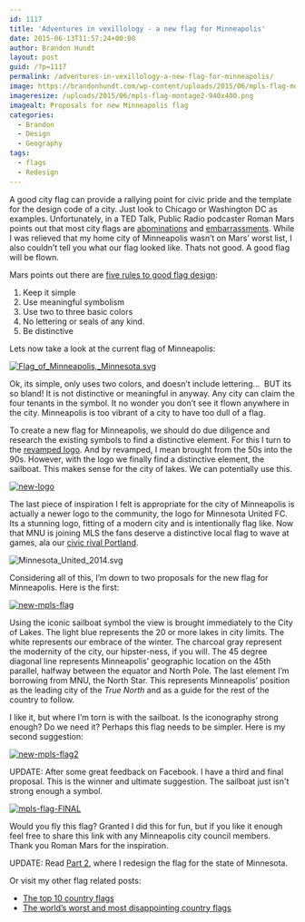 ```yaml
---
id: 1117
title: 'Adventures in vexillology - a new flag for Minneapolis'
date: 2015-06-13T11:57:24+00:00
author: Brandon Hundt
layout: post
guid: /?p=1117
permalink: /adventures-in-vexillology-a-new-flag-for-minneapolis/
image: https://brandonhundt.com/wp-content/uploads/2015/06/mpls-flag-montage2-940x400.png
imageresize: /uploads/2015/06/mpls-flag-montage2-940x400.png
imagealt: Proposals for new Minneapolis flag
categories:
  - Brandon
  - Design
  - Geography
tags:
  - flags
  - Redesign
---
```

A good city flag can provide a rallying point for civic pride and the template for the design code of a city. Just look to Chicago or Washington DC as examples. Unfortunately, in a TED Talk, Public Radio podcaster Roman Mars points out that most city flags are [abominations](https://en.wikipedia.org/wiki/Flag_of_Milwaukee) and [embarrassments](https://en.wikipedia.org/wiki/File:Cedar_rapids_flag.png). While I was relieved that my home city of Minneapolis wasn’t on Mars’ worst list, I also couldn’t tell you what our flag looked like. Thats not good. A good flag will be flown.<!--more-->



Mars points out there are [five rules to good flag design](https://99percentinvisible.org/episode/vexillonaire/):

  1. Keep it simple
  2. Use meaningful symbolism
  3. Use two to three basic colors
  4. No lettering or seals of any kind.
  5. Be distinctive

Lets now take a look at the current flag of Minneapolis:

[<img class="alignnone wp-image-1118 size-medium" src="/wp-content/uploads/2015/06/Flag_of_Minneapolis_Minnesota.svg_-300x188.png" alt="Flag_of_Minneapolis,_Minnesota.svg" width="300" height="188" srcset="/wp-content/uploads/2015/06/Flag_of_Minneapolis_Minnesota.svg_-300x188.png 300w, /wp-content/uploads/2015/06/Flag_of_Minneapolis_Minnesota.svg_.png 319w" sizes="(max-width: 300px) 100vw, 300px" />](/wp-content/uploads/2015/06/Flag_of_Minneapolis_Minnesota.svg_.png)

Ok, its simple, only uses two colors, and doesn’t include lettering…  BUT its so bland! It is not distinctive or meaningful in anyway. Any city can claim the four tenants in the symbol. It no wonder you don’t see it flown anywhere in the city. Minneapolis is too vibrant of a city to have too dull of a flag.

To create a new flag for Minneapolis, we should do due diligence and research the existing symbols to find a distinctive element. For this I turn to the [revamped logo](https://blogs.mprnews.org/cities/2015/02/new-minneapolis-logo-now-with-fewer-sailboats/). And by revamped, I mean brought from the 50s into the 90s. However, with the logo we finally find a distinctive element, the sailboat. This makes sense for the city of lakes. We can potentially use this.

[<img class="alignnone wp-image-1122 size-medium" src="/wp-content/uploads/2015/06/new-logo-300x177.jpg" alt="new-logo" width="300" height="177" srcset="/wp-content/uploads/2015/06/new-logo-300x177.jpg 300w, /wp-content/uploads/2015/06/new-logo.jpg 845w" sizes="(max-width: 300px) 100vw, 300px" />](/wp-content/uploads/2015/06/new-logo.jpg)

The last piece of inspiration I felt is appropriate for the city of Minneapolis is actually a newer logo to the community, the logo for Minnesota United FC. Its a stunning logo, fitting of a modern city and is intentionally flag like. Now that MNU is joining MLS the fans deserve a distinctive local flag to wave at games, ala our [civic rival Portland](https://en.wikipedia.org/wiki/Flag_of_Portland,_Oregon#/media/File:Portland_Flags_%2B_Smoke.jpg).

<img class="alignnone wp-image-1120 size-medium" src="/wp-content/uploads/2015/06/Minnesota_United_2014.svg_-209x300.png" alt="Minnesota_United_2014.svg" width="209" height="300" srcset="/wp-content/uploads/2015/06/Minnesota_United_2014.svg_-209x300.png 209w, /wp-content/uploads/2015/06/Minnesota_United_2014.svg_.png 400w" sizes="(max-width: 209px) 100vw, 209px" />

Considering all of this, I’m down to two proposals for the new flag for Minneapolis. Here is the first:

[<img class="alignnone wp-image-1123 size-medium" src="/wp-content/uploads/2015/06/new-mpls-flag-300x190.png" alt="new-mpls-flag" width="300" height="190" srcset="/wp-content/uploads/2015/06/new-mpls-flag-300x190.png 300w, /wp-content/uploads/2015/06/new-mpls-flag.png 842w" sizes="(max-width: 300px) 100vw, 300px" />](/wp-content/uploads/2015/06/new-mpls-flag.png)

Using the iconic sailboat symbol the view is brought immediately to the City of Lakes. The light blue represents the 20 or more lakes in city limits. The white represents our embrace of the winter. The charcoal gray represent the modernity of the city, our hipster-ness, if you will. The 45 degree diagonal line represents Minneapolis’ geographic location on the 45th parallel, halfway between the equator and North Pole. The last element I’m borrowing from MNU, the North Star. This represents Minneapolis’ position as the leading city of the _True North_ and as a guide for the rest of the country to follow.

I like it, but where I’m torn is with the sailboat. Is the iconography strong enough? Do we need it? Perhaps this flag needs to be simpler. Here is my second suggestion:

[<img class="alignnone size-medium wp-image-1124" src="/wp-content/uploads/2015/06/new-mpls-flag2-300x190.png" alt="new-mpls-flag2" width="300" height="190" srcset="/wp-content/uploads/2015/06/new-mpls-flag2-300x190.png 300w, /wp-content/uploads/2015/06/new-mpls-flag2.png 842w" sizes="(max-width: 300px) 100vw, 300px" />](/wp-content/uploads/2015/06/new-mpls-flag2.png)

UPDATE: After some great feedback on Facebook. I have a third and final proposal. This is the winner and ultimate suggestion. The sailboat just isn't strong enough a symbol.

[<img class="alignnone size-medium wp-image-1130" src="/wp-content/uploads/2015/06/mpls-flag-FINAL-300x190.png" alt="mpls-flag-FINAL" width="300" height="190" srcset="/wp-content/uploads/2015/06/mpls-flag-FINAL-300x190.png 300w, /wp-content/uploads/2015/06/mpls-flag-FINAL.png 599w" sizes="(max-width: 300px) 100vw, 300px" />](/wp-content/uploads/2015/06/mpls-flag-FINAL.png)

Would you fly this flag? Granted I did this for fun, but if you like it enough feel free to share this link with any Minneapolis city council members. Thank you Roman Mars for the inspiration.

UPDATE: Read [Part 2](/adventures-in-vexillology-a-new-flag-for-minnesota/), where I redesign the flag for the state of Minnesota.

Or visit my other flag related posts:

  * [The top 10 country flags](/adventures-in-vexillology-the-top-10-best-designed-flags/)
  * [The world’s worst and most disappointing country flags](/adventures-in-vexillology-mailbag-the-worlds-worst-and-most-disapointing-flags/)
